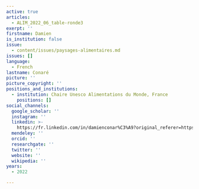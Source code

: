 ```yaml
---
active: true
articles:
  - ALIM_2022_06_table-ronde3
exerpt: ''
firstname: Damien
is_institution: false
issue:
  - content/issues/paysages-alimentaires.md
issues: []
language:
  - French
lastname: Conaré
picture: ''
picture_copyright: ''
positions_and_institutions:
  - institution: Chaire Unesco Alimentations du Monde, France
    positions: []
social_channels:
  google_scholar: ''
  instagram: ''
  linkedin: >-
    https://fr.linkedin.com/in/damienconar%C3%A9?original_referer=https%3A%2F%2Fwww.google.com%2F
  mendeley: ''
  orcid: ''
  researchgate: ''
  twitter: ''
  website: ''
  wikipedia: ''
years:
  - 2022

---
```

